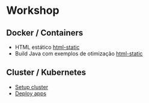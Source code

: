 # Workshop

## Docker / Containers

- HTML estático [html-static](./docker/html-static)
- Build Java com exemplos de otimização [html-static](./docker/html-static)

## Cluster / Kubernetes

- [Setup cluster](./kubernetes/cluster/README.md)
- [Deploy apps](./kubernetes/apps/README.md)
